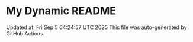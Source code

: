 # My Dynamic README
Updated at: Fri Sep  5 04:24:57 UTC 2025
This file was auto-generated by GitHub Actions.
